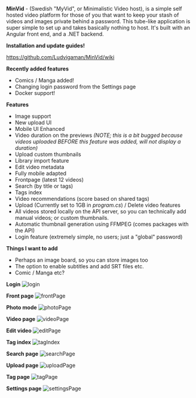 **MinVid** - (Swedish "MyVid", or Minimalistic Video host), is a simple self hosted video platform for those of you that want to keep your stash of videos and images private behind a password. 
This tube-like application is super simple to set up and takes basically nothing to host. It's built with an Angular front end, and a .NET backend.

**Installation and update guides!**

https://github.com/Ludvigaman/MinVid/wiki

**Recently added features**
- Comics / Manga added!
- Changing login password from the Settings page
- Docker support!

**Features**
- Image support
- New upload UI
- Mobile UI Enhanced
- Video duration on the previews _(NOTE; this is a bit bugged because videos uploaded BEFORE this feature was added, will not display a duration)_
- Upload custom thumbnails
- Library import feature 
- Edit video metadata 
- Fully mobile adapted
- Frontpage (latest 12 videos)
- Search (by title or tags)
- Tags index
- Video recommendations (score based on shared tags)
- Upload (Currently set to 1GB in _program.cs_) / Delete video features
- All videos stored locally on the API server, so you can technically add manual videos; or custom thumbnails.
- Automatic thumbnail generation using FFMPEG (comes packages with the API)
- Login feature (extremely simple, no users; just a "global" password)

**Things I want to add**
- Perhaps an image board, so you can store images too
- The option to enable subtitles and add SRT files etc.
- Comic / Manga etc?

**Login**
![login](https://github.com/user-attachments/assets/cf5feb1a-9683-45ca-8b46-dc96f97bdfc8)

**Front page**
![frontPage](https://github.com/user-attachments/assets/e331782a-f9f4-48dd-bfec-34f750604f21)

**Photo mode**
![photoPage](https://github.com/user-attachments/assets/48c8f0de-6555-4e91-bffd-8c6b97698fb8)

**Video page**
![videoPage](https://github.com/user-attachments/assets/e256df51-a34f-436f-8972-cd2ba60637c6)

**Edit video**
![editPage](https://github.com/user-attachments/assets/b220ae72-2dd7-4b21-98c3-bb166aeb4f75)

**Tag index**
![tagIndex](https://github.com/user-attachments/assets/cd45c0a6-bc01-43df-82ec-66c217994eb4)

**Search page**
![searchPage](https://github.com/user-attachments/assets/12fdf0d1-5764-411b-a486-a06f52c65518)

**Upload page**
![uploadPage](https://github.com/user-attachments/assets/220b2ad5-8302-4f84-8487-90ab0b55db22)

**Tag page**
![tagPage](https://github.com/user-attachments/assets/09783c89-a140-4e5c-bbdf-ee7d281a8e2e)

**Settings page**
![settingsPage](https://github.com/user-attachments/assets/ad3a8396-2bc1-44b1-93a9-4486716d6721)
